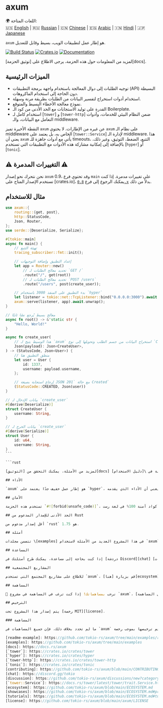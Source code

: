 # axum

🌍 اللغات المتاحة:  
🇺🇸 [English](README.md) | 🇷🇺 [Russian](README.ru.md) | 🇨🇳 [Chinese](README.zh.md) | 🇪🇬 [Arabic](README.ar.md) | 🇮🇳 [Hindi](README.hi.md) | 🇯🇵 [Japanese](README.ja.md)

`axum` هو إطار عمل لتطبيقات الويب، بسيط وقابل للتعديل.

[![Build Status](https://github.com/tokio-rs/axum/actions/workflows/CI.yml/badge.svg?branch=main)](https://github.com/tokio-rs/axum/actions/workflows/CI.yml)
[![Crates.io](https://img.shields.io/crates/v/axum)](https://crates.io/crates/axum)
[![Documentation](https://docs.rs/axum/badge.svg)](https://docs.rs/axum)

لمزيد من المعلومات حول هذه الحزمة، يرجى الاطلاع على [توثيق الحزمة][docs].

## الميزات الرئيسية

- توجيه الطلبات إلى دوال المعالجة باستخدام واجهة برمجة التطبيقات (API) البسيطة دون الحاجة إلى استخدام الماكروهات.
- استخدام أدوات استخراج لتفسير البيانات من الطلبات بطريقة مرنة وسهلة.
- نموذج معالجة الأخطاء البسيط والمتوقع.
- القدرة على توليد الاستجابات مع الحد الأدنى من كود الـ Boilerplate.
- استخدام كامل لـ [`tower`] و [`tower-http`] ضمن النظام البيئي للخدمات، وأدوات التعامل مع البيانات، والـ middleware.

النقطة الأخيرة تميز `axum` عن غيره من الإطارات. لا يحتوي `axum` على نظام الـ middleware الخاص به، بل يعتمد على [`tower::Service`] لإدارة الـ middleware. هذا يعني أن `axum` يأتي مع أدوات جاهزة للـ timeouts، التتبع، الضغط، التوثيق، وغير ذلك، بالإضافة إلى إمكانية مشاركة هذه الأدوات مع التطبيقات التي تستخدم [`hyper`] أو [`tonic`].

## ⚠️ التغييرات المدمرة ⚠️

نحن نتحرك نحو إصدار `axum` 0.9، وقد تحتوي فرع `main` على تغييرات مدمرة. إذا كنت تستخدم الإصدار المتاح على [crates.io]، يمكنك الرجوع إلى فرع [`0.8.x`] بدلاً من ذلك.

[`0.8.x`]: https://github.com/tokio-rs/axum/tree/v0.8.x

## مثال للاستخدام

````rust
use axum::{
    routing::{get, post},
    http::StatusCode,
    Json, Router,
};
use serde::{Deserialize, Serialize};

#[tokio::main]
async fn main() {
    // تهيئة التتبع
    tracing_subscriber::fmt::init();

    // إعداد التطبيق وإضافة التوجيهات
    let app = Router::new()
        // تحديد معالج الطلبات لـ `GET /`
        .route("/", get(root))
        // تحديد معالج الطلبات لـ `POST /users`
        .route("/users", post(create_user));

    // بدء التطبيق على المنفذ 3000 باستخدام `hyper`
    let listener = tokio::net::TcpListener::bind("0.0.0.0:3000").await.unwrap();
    axum::serve(listener, app).await.unwrap();
}

// معالج بسيط يُرجع نصًا ثابتًا
async fn root() -> &'static str {
    "Hello, World!"
}

async fn create_user(
    // هذا الوسيط يتيح لـ `axum` استخراج البيانات من جسم الطلب وتحويلها إلى نوع `CreateUser`
    Json(payload): Json<CreateUser>,
) -> (StatusCode, Json<User>) {
    // منطق التطبيق هنا
    let user = User {
        id: 1337,
        username: payload.username,
    };

    // إرجاع استجابة بصيغة JSON مع حالة `201 Created`
    (StatusCode::CREATED, Json(user))
}

// بيانات الإدخال لـ `create_user`
#[derive(Deserialize)]
struct CreateUser {
    username: String,
}

// بيانات الخرج لـ `create_user`
#[derive(Serialize)]
struct User {
    id: u64,
    username: String,
}
```

```rust

لمزيد من الأمثلة، يمكنك التحقق من [التوثيق][docs] أو الاطلاع على أمثلة كاملة في \[دليل الاستخدام].

## الأداء

`axum` هو إطار عمل خفيف جدًا يعتمد على `hyper`، ويعني أن الأداء الذي يقدمه `axum` مماثل لذلك الذي تقدمه `hyper`. يمكنك التحقق من [القياسات هنا](https://github.com/programatik29/rust-web-benchmarks) و [هنا](https://web-frameworks-benchmark.netlify.app/result?l=rust).

## الأمان

تستخدم هذه الحزمة `#![forbid(unsafe_code)]`، مما يعني أن جميع تنفيذاتها هي أكواد آمنة 100% في لغة رست.

## الحد الأدنى للإصدار المدعوم من Rust

أقل إصدار مدعوم من `rust` هو 1.75.

## أمثلة

تتضمن مجلدات \[examples] في هذا المشروع العديد من الأمثلة لاستخدام `axum`. للحصول على تعليمات أكثر تفصيلاً، يمكنك الاطلاع على [دليل الاستخدام][docs].

## المساعدة

إذا كنت بحاجة إلى مساعدة، يمكنك طرح أسئلتك في [دردشة Discord][chat] أو فتح موضوع في [المناقشات][discussion].

## المشاريع المجتمعية

للاطلاع على مشاريع المجتمع التي تستخدم `axum`، قم بزيارة [هنا][ecosystem].

## المساهمة

🎉 نرحب بمساهماتك! إذا كنت ترغب في المساهمة في مشروع `axum`، يرجى الاطلاع على [دليل المساهمة][contributing].

## الترخيص

يتم إصدار هذا المشروع تحت [رخصة MIT][license].

### المساهمة

ما لم تحدد بخلاف ذلك، فإن جميع المساهمات في `axum` يتم ترخيصها بموجب رخصة MIT، دون أي شروط إضافية.

[readme-example]: https://github.com/tokio-rs/axum/tree/main/examples/readme
[examples]: https://github.com/tokio-rs/axum/tree/main/examples
[docs]: https://docs.rs/axum
[`tower`]: https://crates.io/crates/tower
[`hyper`]: https://crates.io/crates/hyper
[`tower-http`]: https://crates.io/crates/tower-http
[`tonic`]: https://crates.io/crates/tonic
[contributing]: https://github.com/tokio-rs/axum/blob/main/CONTRIBUTING.md
[chat]: https://discord.gg/tokio
[discussion]: https://github.com/tokio-rs/axum/discussions/new?category=q-a
[`tower::Service`]: https://docs.rs/tower/latest/tower/trait.Service.html
[ecosystem]: https://github.com/tokio-rs/axum/blob/main/ECOSYSTEM.md
[showcases]: https://github.com/tokio-rs/axum/blob/main/ECOSYSTEM.md#project-showcase
[tutorials]: https://github.com/tokio-rs/axum/blob/main/ECOSYSTEM.md#tutorials
[license]: https://github.com/tokio-rs/axum/blob/main/axum/LICENSE

````
